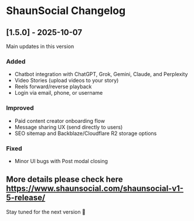 # ShaunSocial Changelog

## [1.5.0] - 2025-10-07
Main updates in this version

### Added
- Chatbot integration with ChatGPT, Grok, Gemini, Claude, and Perplexity
- Video Stories (upload videos to your story)
- Reels forward/reverse playback
- Login via email, phone, or username

### Improved
- Paid content creator onboarding flow
- Message sharing UX (send directly to users)
- SEO sitemap and Backblaze/Cloudflare R2 storage options

### Fixed
- Minor UI bugs with Post modal closing

More details please check here https://www.shaunsocial.com/shaunsocial-v1-5-release/
---
Stay tuned for the next version 🚀
